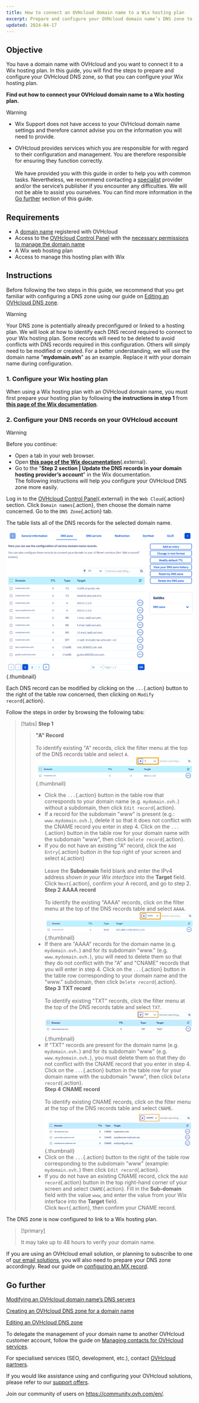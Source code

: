 ```yaml
---
title: How to connect an OVHcloud domain name to a Wix hosting plan
excerpt: Prepare and configure your OVHcloud domain name’s DNS zone to connect to a Wix hosting plan
updated: 2024-04-17
---
```


## Objective

You have a domain name with OVHcloud and you want to connect it to a Wix hosting plan. In this guide, you will find the steps to prepare and configure your OVHcloud DNS zone, so that you can configure your Wix hosting plan.

**Find out how to connect your OVHcloud domain name to a Wix hosting plan.**

> [!warning]
>
> - Wix Support does not have access to your OVHcloud domain name settings and therefore cannot advise you on the information you will need to provide.
>
> - OVHcloud provides services which you are responsible for with regard to their configuration and management. You are therefore responsible for ensuring they function correctly.<br><br> We have provided you with this guide in order to help you with common tasks. Nevertheless, we recommend contacting a [specialist](https://partner.ovhcloud.com/en-ca/) provider and/or the service’s publisher if you encounter any difficulties. We will not be able to assist you ourselves. You can find more information in the [Go further](#gofurther) section of this guide.
>

## Requirements

- A [domain name](https://www.ovhcloud.com/en-ca/domains/) registered with OVHcloud
- Access to the [OVHcloud Control Panel](/links/manager) with the [necessary permissions to manage the domain name](/pages/account_and_service_management/account_information/managing_contacts)
- A Wix web hosting plan
- Access to manage this hosting plan with Wix

## Instructions

Before following the two steps in this guide, we recommend that you get familiar with configuring a DNS zone using our guide on [Editing an OVHcloud DNS zone](/pages/web_cloud/domains/dns_zone_edit).

> [!warning]
>
> Your DNS zone is potentially already preconfigured or linked to a hosting plan. We will look at how to identify each DNS record required to connect to your Wix hosting plan. Some records will need to be deleted to avoid conflicts with DNS records required in this configuration. Others will simply need to be modified or created. For a better understanding, we will use the domain name "**mydomain.ovh**" as an example. Replace it with your domain name during configuration.

### 1. Configure your Wix hosting plan

When using a Wix hosting plan with an OVHcloud domain name, you must first prepare your hosting plan by following **the instructions in step 1** from [**this page of the Wix documentation**](https://support.wix.com/en/article/connecter-un-domaine-%C3%A0-wix-par-pointage-5727882).

### 2. Configure your DNS records on your OVHcloud account

> [!warning]
>
> Before you continue: <br>
> - Open a tab in your web browser.
> - Open [**this page of the Wix documentation**](https://support.wix.com/en/article/connect-a-domain-%C3%A0-wix-par-pointage-5727882){.external}.
> - Go to the "**Step 2 section | Update the DNS records in your domain hosting provider’s account**" in the Wix documentation.<br>
> The following instructions will help you configure your OVHcloud DNS zone more easily.

Log in to the [OVHcloud Control Panel](/links/manager){.external} in the `Web Cloud`{.action} section. Click `Domain names`{.action}, then choose the domain name concerned. Go to the `DNS Zone`{.action} tab.

The table lists all of the DNS records for the selected domain name.

![dnszone](images/tab.png){.thumbnail}

Each DNS record can be modified by clicking on the `...`{.action} button to the right of the table row concerned, then clicking on `Modify record`{.action}.

Follow the steps in order by browsing the following tabs:

> [!tabs]
> **Step 1**
>> **"A" Record**<br><br>
>> To identify existing "A" records, click the filter menu at the top of the DNS records table and select `A`.<br>
>> ![dnszone](images/filter-a.png){.thumbnail}<br>
>> - Click the `...`{.action} button in the table row that corresponds to your domain name (e.g. `mydomain.ovh.`) without a subdomain, then click `Edit record`{.action}.<br>
>> - If a record for the subdomain "www" is present (e.g.: `www.mydomain.ovh.`), delete it so that it does not conflict with the CNAME record you enter in step 4. Click on the `...`{.action} button in the table row for your domain name with the subdomain "www", then click `Delete record`{.action}.<br>
>> - If you do not have an existing "A" record, click the `Add Entry`{.action} button in the top right of your screen and select `A`{.action}<br><br>
>> Leave the **Subdomain** field blank and enter the IPv4 address *shown in your Wix interface* into the **Target** field.
>> Click `Next`{.action}, confirm your A record, and go to step 2.
> **Step 2**
>> **AAAA record**<br><br>
>>  To identify the existing "AAAA" records, click on the filter menu at the top of the DNS records table and select `AAAA`.<br>
>> ![dnszone](images/filter-aaaa.png){.thumbnail}<br>
>> - If there are "AAAA" records for the domain name (e.g. `mydomain.ovh.`) and for its subdomain "www." (e.g. `www.mydomain.ovh.`), you will need to delete them so that they do not conflict with the "A" and "CNAME" records that you will enter in step 4. Click on the `...`{.action} button in the table row corresponding to your domain name and the "www." subdomain, then click `Delete record`{.action}.<br>
> **Step 3**
>> **TXT record**<br><br>
>>  To identify existing "TXT" records, click the filter menu at the top of the DNS records table and select `TXT`.<br>
>> ![dnszone](images/filter-txt.png){.thumbnail}<br>
>> - If "TXT" records are present for the domain name (e.g. `mydomain.ovh.`) and for its subdomain "www" (e.g. `www.mydomain.ovh.`), you must delete them so that they do not conflict with the CNAME record that you enter in step 4. Click on the `...`{.action} button in the table row for your domain name with the subdomain "www", then click `Delete record`{.action}.<br>
> **Step 4**
>> **CNAME record**<br><br>
>>  To identify existing CNAME records, click on the filter menu at the top of the DNS records table and select `CNAME`.<br>
>> ![dnszone](images/filter-cname.png){.thumbnail}<br>
>> - Click on the `...`{.action} button to the right of the table row corresponding to the subdomain "www" (example: `mydomain.ovh.`) then click `Edit record`{.action}.<br>
>> - If you do not have an existing CNAME record, click the `Add record`{.action} button in the top right-hand corner of your screen and select `CNAME`{.action}.
>> Fill in the **Sub-domain** field with the value `www`, and enter the value from your Wix interface into the **Target** field.<br>
>> Click `Next`{.action}, then confirm your CNAME record.

The DNS zone is now configured to link to a Wix hosting plan.

> [!primary]
>
> It may take up to 48 hours to verify your domain name.

If you are using an OVHcloud email solution, or planning to subscribe to one of [our email solutions](https://www.ovhcloud.com/en-ca/emails/), you will also need to prepare your DNS zone accordingly. Read our guide on [configuring an MX record](/pages/web_cloud/domains/dns_zone_mx).

## Go further <a name="gofurther"></a>

[Modifying an OVHcloud domain name’s DNS servers](/pages/web_cloud/domains/dns_server_general_information)

[Creating an OVHcloud DNS zone for a domain name](/pages/web_cloud/domains/dns_zone_create)

[Editing an OVHcloud DNS zone](/pages/web_cloud/domains/dns_zone_edit)

To delegate the management of your domain name to another OVHcloud customer account, follow the guide on [Managing contacts for OVHcloud services](/pages/account_and_service_management/account_information/managing_contacts).

For specialised services (SEO, development, etc.), contact [OVHcloud partners](/links/partner).
 
If you would like assistance using and configuring your OVHcloud solutions, please refer to our [support offers](/links/support).
 
Join our community of users on <https://community.ovh.com/en/>.

